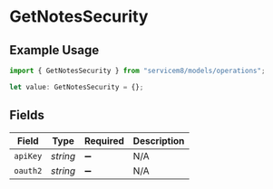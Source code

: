 # GetNotesSecurity

## Example Usage

```typescript
import { GetNotesSecurity } from "servicem8/models/operations";

let value: GetNotesSecurity = {};
```

## Fields

| Field              | Type               | Required           | Description        |
| ------------------ | ------------------ | ------------------ | ------------------ |
| `apiKey`           | *string*           | :heavy_minus_sign: | N/A                |
| `oauth2`           | *string*           | :heavy_minus_sign: | N/A                |
